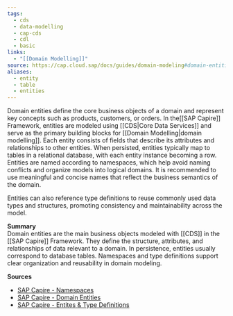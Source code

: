 ```yaml
---
tags:
  - cds
  - data-modelling
  - cap-cds
  - cdl
  - basic
links:
  - "[[Domain Modelling]]"
source: https://cap.cloud.sap/docs/guides/domain-modeling#domain-entities
aliases:
  - entity
  - table
  - entities
---
```

Domain entities define the core business objects of a domain and represent key concepts such as products, customers, or orders. In the[[SAP Capire]] Framework, entities are modeled using [[CDS|Core Data Services]] and serve as the primary building blocks for [[Domain Modelling|domain modelling]]. Each entity consists of fields that describe its attributes and relationships to other entities. When persisted, entities typically map to tables in a relational database, with each entity instance becoming a row. Entities are named according to namespaces, which help avoid naming conflicts and organize models into logical domains. It is recommended to use meaningful and concise names that reflect the business semantics of the domain.

Entities can also reference type definitions to reuse commonly used data types and structures, promoting consistency and maintainability across the model.

**Summary**  
Domain entities are the main business objects modeled with [[CDS]] in the [[SAP Capire]] Framework. They define the structure, attributes, and relationships of data relevant to a domain. In persistence, entities usually correspond to database tables. Namespaces and type definitions support clear organization and reusability in domain modeling.

**Sources**
- [SAP Capire - Namespaces](https://cap.cloud.sap/docs/guides/domain-modeling#namespaces)
- [SAP Capire - Domain Entities](https://cap.cloud.sap/docs/guides/domain-modeling#domain-entities)
- [SAP Capire - Entites & Type Definitions](https://cap.cloud.sap/docs/cds/csn#type-definitions)